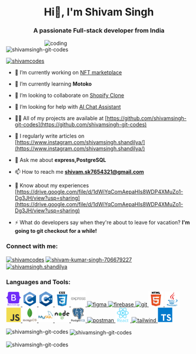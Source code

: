 <h1 align="center">Hi👋, I'm Shivam Singh</h1>
<h3 align="center">A passionate Full-stack developer from India</h3>
<img align="right" alt="coding" width="400" src="https://media1.tenor.com/m/pIPJ7mJZ2bUAAAAd/man-destroys-pc-harold-slikk-new.gif">
<p align="left"> <img src="https://komarev.com/ghpvc/?username=shivamsingh-git-codes&label=Profile%20views&color=0e75b6&style=flat" alt="shivamsingh-git-codes" /> </p>

<p align="left"> <a href="https://twitter.com/shivamcodes" target="blank"><img src="https://img.shields.io/twitter/follow/shivamcodes?logo=twitter&style=for-the-badge" alt="shivamcodes" /></a> </p>

- 🔭 I’m currently working on [NFT marketplace](https://github.com/shivamsingh-git-codes/NFT-Marketplace)

- 🌱 I’m currently learning **Motoko**

- 👯 I’m looking to collaborate on [Shopify Clone](https://github.com/shivamsingh-git-codes/Shopify-Clone)

- 🤝 I’m looking for help with [AI Chat Assistant](https://github.com/shivamsingh-git-codes/AI-Chat-Assistant)

- 👨‍💻 All of my projects are available at [https://github.com/shivamsingh-git-codes](https://github.com/shivamsingh-git-codes)

- 📝 I regularly write articles on [https://www.instagram.com/shivamsingh.shandilya/](https://www.instagram.com/shivamsingh.shandilya/)

- 💬 Ask me about **express,PostgreSQL**

- 📫 How to reach me **shivam.sk7654321@gmail.com**

- 📄 Know about my experiences [https://drive.google.com/file/d/1dWiYqComAepaHIs8WDP4XMuZo1-Dg3JH/view?usp=sharing](https://drive.google.com/file/d/1dWiYqComAepaHIs8WDP4XMuZo1-Dg3JH/view?usp=sharing)

- ⚡ What do developers say when they're about to leave for vacation? **I'm going to git checkout for a while!**

<h3 align="left">Connect with me:</h3>
<p align="left">
<a href="https://twitter.com/shivamcodes" target="blank"><img align="center" src="https://raw.githubusercontent.com/rahuldkjain/github-profile-readme-generator/master/src/images/icons/Social/twitter.svg" alt="shivamcodes" height="30" width="40" /></a>
<a href="https://linkedin.com/in/shivam-kumar-singh-706679227" target="blank"><img align="center" src="https://raw.githubusercontent.com/rahuldkjain/github-profile-readme-generator/master/src/images/icons/Social/linked-in-alt.svg" alt="shivam-kumar-singh-706679227" height="30" width="40" /></a>
  <a href="https://www.instagram.com/shivamsingh.shandilya/" target="blank">
    <img align="center" src="https://raw.githubusercontent.com/rahuldkjain/github-profile-readme-generator/master/src/images/icons/Social/instagram.svg" alt="shivamsingh.shandilya" height="30" width="40" />
</a>

</p>

<h3 align="left">Languages and Tools:</h3>
<p align="left"> <a href="https://getbootstrap.com" target="_blank" rel="noreferrer"> <img src="https://raw.githubusercontent.com/devicons/devicon/master/icons/bootstrap/bootstrap-plain-wordmark.svg" alt="bootstrap" width="40" height="40"/> </a> <a href="https://www.cprogramming.com/" target="_blank" rel="noreferrer"> <img src="https://raw.githubusercontent.com/devicons/devicon/master/icons/c/c-original.svg" alt="c" width="40" height="40"/> </a> <a href="https://www.w3schools.com/cpp/" target="_blank" rel="noreferrer"> <img src="https://raw.githubusercontent.com/devicons/devicon/master/icons/cplusplus/cplusplus-original.svg" alt="cplusplus" width="40" height="40"/> </a> <a href="https://www.w3schools.com/css/" target="_blank" rel="noreferrer"> <img src="https://raw.githubusercontent.com/devicons/devicon/master/icons/css3/css3-original-wordmark.svg" alt="css3" width="40" height="40"/> </a> <a href="https://expressjs.com" target="_blank" rel="noreferrer"> <img src="https://raw.githubusercontent.com/devicons/devicon/master/icons/express/express-original-wordmark.svg" alt="express" width="40" height="40"/> </a> <a href="https://www.figma.com/" target="_blank" rel="noreferrer"> <img src="https://www.vectorlogo.zone/logos/figma/figma-icon.svg" alt="figma" width="40" height="40"/> </a> <a href="https://firebase.google.com/" target="_blank" rel="noreferrer"> <img src="https://www.vectorlogo.zone/logos/firebase/firebase-icon.svg" alt="firebase" width="40" height="40"/> </a> <a href="https://git-scm.com/" target="_blank" rel="noreferrer"> <img src="https://www.vectorlogo.zone/logos/git-scm/git-scm-icon.svg" alt="git" width="40" height="40"/> </a> <a href="https://www.w3.org/html/" target="_blank" rel="noreferrer"> <img src="https://raw.githubusercontent.com/devicons/devicon/master/icons/html5/html5-original-wordmark.svg" alt="html5" width="40" height="40"/> </a> <a href="https://www.java.com" target="_blank" rel="noreferrer"> <img src="https://raw.githubusercontent.com/devicons/devicon/master/icons/java/java-original.svg" alt="java" width="40" height="40"/> </a> <a href="https://developer.mozilla.org/en-US/docs/Web/JavaScript" target="_blank" rel="noreferrer"> <img src="https://raw.githubusercontent.com/devicons/devicon/master/icons/javascript/javascript-original.svg" alt="javascript" width="40" height="40"/> </a> <a href="https://www.mongodb.com/" target="_blank" rel="noreferrer"> <img src="https://raw.githubusercontent.com/devicons/devicon/master/icons/mongodb/mongodb-original-wordmark.svg" alt="mongodb" width="40" height="40"/> </a> <a href="https://www.mysql.com/" target="_blank" rel="noreferrer"> <img src="https://raw.githubusercontent.com/devicons/devicon/master/icons/mysql/mysql-original-wordmark.svg" alt="mysql" width="40" height="40"/> </a> <a href="https://nodejs.org" target="_blank" rel="noreferrer"> <img src="https://raw.githubusercontent.com/devicons/devicon/master/icons/nodejs/nodejs-original-wordmark.svg" alt="nodejs" width="40" height="40"/> </a> <a href="https://www.postgresql.org" target="_blank" rel="noreferrer"> <img src="https://raw.githubusercontent.com/devicons/devicon/master/icons/postgresql/postgresql-original-wordmark.svg" alt="postgresql" width="40" height="40"/> </a> <a href="https://postman.com" target="_blank" rel="noreferrer"> <img src="https://www.vectorlogo.zone/logos/getpostman/getpostman-icon.svg" alt="postman" width="40" height="40"/> </a> <a href="https://reactjs.org/" target="_blank" rel="noreferrer"> <img src="https://raw.githubusercontent.com/devicons/devicon/master/icons/react/react-original-wordmark.svg" alt="react" width="40" height="40"/> </a> <a href="https://tailwindcss.com/" target="_blank" rel="noreferrer"> <img src="https://www.vectorlogo.zone/logos/tailwindcss/tailwindcss-icon.svg" alt="tailwind" width="40" height="40"/> </a> <a href="https://www.typescriptlang.org/" target="_blank" rel="noreferrer"> <img src="https://raw.githubusercontent.com/devicons/devicon/master/icons/typescript/typescript-original.svg" alt="typescript" width="40" height="40"/> </a> </p>

<p><img align="left" src="https://github-readme-stats.vercel.app/api/top-langs?username=shivamsingh-git-codes&show_icons=true&locale=en&layout=compact" alt="shivamsingh-git-codes" /></p>

<p>&nbsp;<img align="center" src="https://github-readme-stats.vercel.app/api?username=shivamsingh-git-codes&show_icons=true&locale=en" alt="shivamsingh-git-codes" /></p>

<p><img align="center" src="https://github-readme-streak-stats.herokuapp.com/?user=shivamsingh-git-codes&" alt="shivamsingh-git-codes" /></p>
